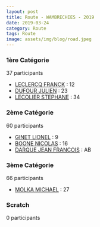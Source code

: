 ```yaml
---
layout: post
title: Route - WAMBRECHIES - 2019
date: 2019-03-24
category: Route
tags: Route
image: assets/img/blog/road.jpeg
---
```


### 1ère Catégorie
37 participants
- [LECLERCQ FRANCK](https://teamspecializedlille.cc/coureurs/leclercqfranck) : 12
- [DUFOUR JULIEN](https://teamspecializedlille.cc/coureurs/dufourjulien) : 23
- [LECOLIER STEPHANE](https://teamspecializedlille.cc/coureurs/lecolierstephane) : 34

### 2ème Catégorie
60 participants
- [GINET LIONEL](https://teamspecializedlille.cc/coureurs/ginetlionel) : 9
- [BOONE NICOLAS](https://teamspecializedlille.cc/coureurs/boonenicolas) : 16
- [DARQUE JEAN FRANCOIS](https://teamspecializedlille.cc/coureurs/darquejeanfrancois) : AB

### 3ème Catégorie
66 participants
- [MOLKA MICHAEL](https://teamspecializedlille.cc/coureurs/molkamichael) : 27

### Scratch
0 participants
